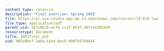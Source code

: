 ```yaml
---
content_type: resource
description: 'Final exercise: Spring 2001'
file: https://ol-ocw-studio-app-qa.s3.amazonaws.com/courses/15-615-law-for-the-entrepreneur-and-manager-spring-2003/085e89cf2a9ab1e40ac90907b57ddd44_2001final.pdf
file_type: application/pdf
parent_uid: 567c0616-acf4-cc27-b63f-20fc543055d9
resourcetype: Document
title: 2001final.pdf
uid: 085e89cf-2a9a-b1e4-0ac9-0907b57ddd44
---
```


